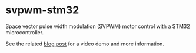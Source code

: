 # svpwm-stm32
Space vector pulse width modulation (SVPWM) motor control with a STM32 microcontroller.

See the related [blog post](https://jkboyce.github.io/electronics/2020/04/13/SVPWM-motor_control.html) for a video demo and more information.
